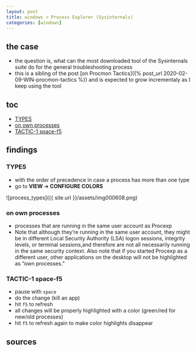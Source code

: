 ```yaml
---
layout: post
title: windows > Process Explorer (Sysinternals)
categories: [windows]
---
```

## the case	
* the question is, what can the most downloaded tool of the Sysinternals suite do for the general troubleshooting process
* this is a sibling of the post [on Procmon Tactics]({% post_url 2020-02-09-WIN-procmon-tactics %}) and is expected to grow incrementaly as I keep using the tool

## toc
<!-- TOC -->

- [TYPES](#types)
- [on own processes](#on-own-processes)
- [TACTIC-1 space-f5](#tactic-1-space-f5)

<!-- /TOC -->

## findings
### TYPES 
* with the order of precedence in case a process has more than one type
* go to **VIEW** ➔ **CONFIGURE COLORS**

![process_types]({{ site.url }}/assets/img000608.png)

### on own processes
* processes that are running in the same user account as Procexp
* Note that although they’re running in the same user account, they might be in
different Local Security Authority (LSA) logon sessions, integrity levels, or terminal sessions,and therefore are not all necessarily running in the same security context. Also note that if you started Procexp as a different user, other applications on the desktop will not be highlighted
as “own processes.”

### TACTIC-1 space-f5
* pause with `space`
* do the change (kill an app)
* hit `f5` to refresh 
* all changes will be properly highlighted with a color (green/red for new/old processes)
* hit `f5` to refresh again to make color highlights disappear

## sources